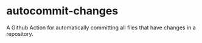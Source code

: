 # autocommit-changes
A Github Action for automatically committing all files that have changes in a repository.
